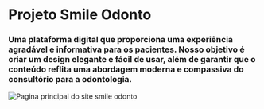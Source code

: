 # Projeto Smile Odonto
### Uma plataforma digital que proporciona uma experiência agradável e informativa para os pacientes. Nosso objetivo é  criar um design elegante e fácil de usar, além de garantir que o conteúdo reflita uma abordagem moderna e compassiva do consultório para a odontologia.

![Pagina principal do site smile odonto](https://github.com/anasalafica/smile_odonto/blob/main/Imagens/Home.png)

